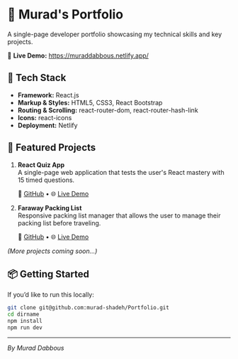 # 🎯 Murad's Portfolio

A single-page developer portfolio showcasing my technical skills and key projects.

🔗 **Live Demo:** https://muraddabbous.netlify.app/

## 🧰 Tech Stack

- **Framework:** React.js
- **Markup & Styles:** HTML5, CSS3, React Bootstrap
- **Routing & Scrolling:** react-router-dom, react-router-hash-link
- **Icons:** react-icons
- **Deployment:** Netlify

## 🚀 Featured Projects

1. **React Quiz App**  
   A single-page web application that tests the user's React mastery with 15 timed questions.

   🔗 [GitHub](https://github.com/murad-shadeh/ReactQuiz) • 🌐 [Live Demo](https://testinreact.netlify.app)

2. **Faraway Packing List**  
   Responsive packing list manager that allows the user to manage their packing list before traveling.

   🔗 [GitHub](https://github.com/murad-shadeh/far-away) • 🌐 [Live Demo](https://packingfaraway.netlify.app)

_(More projects coming soon...)_

## 📦 Getting Started

If you’d like to run this locally:

```bash
git clone git@github.com:murad-shadeh/Portfolio.git
cd dirname
npm install
npm run dev
```

---

_By Murad Dabbous_

